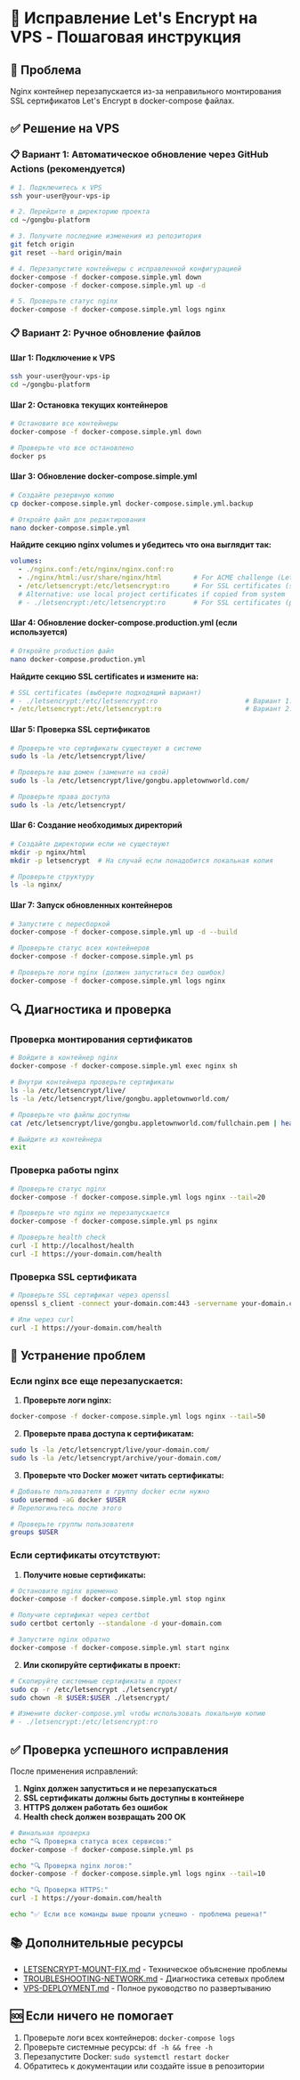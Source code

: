 # 🔧 Исправление Let's Encrypt на VPS - Пошаговая инструкция

## 🚨 Проблема
Nginx контейнер перезапускается из-за неправильного монтирования SSL сертификатов Let's Encrypt в docker-compose файлах.

## ✅ Решение на VPS

### 📋 **Вариант 1: Автоматическое обновление через GitHub Actions (рекомендуется)**

```bash
# 1. Подключитесь к VPS
ssh your-user@your-vps-ip

# 2. Перейдите в директорию проекта
cd ~/gongbu-platform

# 3. Получите последние изменения из репозитория
git fetch origin
git reset --hard origin/main

# 4. Перезапустите контейнеры с исправленной конфигурацией
docker-compose -f docker-compose.simple.yml down
docker-compose -f docker-compose.simple.yml up -d

# 5. Проверьте статус nginx
docker-compose -f docker-compose.simple.yml logs nginx
```

### 📋 **Вариант 2: Ручное обновление файлов**

#### Шаг 1: Подключение к VPS
```bash
ssh your-user@your-vps-ip
cd ~/gongbu-platform
```

#### Шаг 2: Остановка текущих контейнеров
```bash
# Остановите все контейнеры
docker-compose -f docker-compose.simple.yml down

# Проверьте что все остановлено
docker ps
```

#### Шаг 3: Обновление docker-compose.simple.yml
```bash
# Создайте резервную копию
cp docker-compose.simple.yml docker-compose.simple.yml.backup

# Откройте файл для редактирования
nano docker-compose.simple.yml
```

**Найдите секцию nginx volumes и убедитесь что она выглядит так:**
```yaml
volumes:
  - ./nginx.conf:/etc/nginx/nginx.conf:ro
  - ./nginx/html:/usr/share/nginx/html        # For ACME challenge (Let's Encrypt)
  - /etc/letsencrypt:/etc/letsencrypt:ro      # For SSL certificates (system path)
  # Alternative: use local project certificates if copied from system
  # - ./letsencrypt:/etc/letsencrypt:ro       # For SSL certificates (project path)
```

#### Шаг 4: Обновление docker-compose.production.yml (если используется)
```bash
# Откройте production файл
nano docker-compose.production.yml
```

**Найдите секцию SSL certificates и измените на:**
```yaml
# SSL certificates (выберите подходящий вариант)
# - ./letsencrypt:/etc/letsencrypt:ro                      # Вариант 1: SSL в проекте (если скопированы из системы)
- /etc/letsencrypt:/etc/letsencrypt:ro                     # Вариант 2: Системные SSL (рекомендуется для production)
```

#### Шаг 5: Проверка SSL сертификатов
```bash
# Проверьте что сертификаты существуют в системе
sudo ls -la /etc/letsencrypt/live/

# Проверьте ваш домен (замените на свой)
sudo ls -la /etc/letsencrypt/live/gongbu.appletownworld.com/

# Проверьте права доступа
sudo ls -la /etc/letsencrypt/
```

#### Шаг 6: Создание необходимых директорий
```bash
# Создайте директории если не существуют
mkdir -p nginx/html
mkdir -p letsencrypt  # На случай если понадобится локальная копия

# Проверьте структуру
ls -la nginx/
```

#### Шаг 7: Запуск обновленных контейнеров
```bash
# Запустите с пересборкой
docker-compose -f docker-compose.simple.yml up -d --build

# Проверьте статус всех контейнеров
docker-compose -f docker-compose.simple.yml ps

# Проверьте логи nginx (должен запуститься без ошибок)
docker-compose -f docker-compose.simple.yml logs nginx
```

## 🔍 **Диагностика и проверка**

### Проверка монтирования сертификатов
```bash
# Войдите в контейнер nginx
docker-compose -f docker-compose.simple.yml exec nginx sh

# Внутри контейнера проверьте сертификаты
ls -la /etc/letsencrypt/live/
ls -la /etc/letsencrypt/live/gongbu.appletownworld.com/

# Проверьте что файлы доступны
cat /etc/letsencrypt/live/gongbu.appletownworld.com/fullchain.pem | head -5

# Выйдите из контейнера
exit
```

### Проверка работы nginx
```bash
# Проверьте статус nginx
docker-compose -f docker-compose.simple.yml logs nginx --tail=20

# Проверьте что nginx не перезапускается
docker-compose -f docker-compose.simple.yml ps nginx

# Проверьте health check
curl -I http://localhost/health
curl -I https://your-domain.com/health
```

### Проверка SSL сертификата
```bash
# Проверьте SSL сертификат через openssl
openssl s_client -connect your-domain.com:443 -servername your-domain.com < /dev/null

# Или через curl
curl -I https://your-domain.com/health
```

## 🚨 **Устранение проблем**

### Если nginx все еще перезапускается:

1. **Проверьте логи nginx:**
```bash
docker-compose -f docker-compose.simple.yml logs nginx --tail=50
```

2. **Проверьте права доступа к сертификатам:**
```bash
sudo ls -la /etc/letsencrypt/live/your-domain.com/
sudo ls -la /etc/letsencrypt/archive/your-domain.com/
```

3. **Проверьте что Docker может читать сертификаты:**
```bash
# Добавьте пользователя в группу docker если нужно
sudo usermod -aG docker $USER
# Перелогиньтесь после этого

# Проверьте группы пользователя
groups $USER
```

### Если сертификаты отсутствуют:

1. **Получите новые сертификаты:**
```bash
# Остановите nginx временно
docker-compose -f docker-compose.simple.yml stop nginx

# Получите сертификат через certbot
sudo certbot certonly --standalone -d your-domain.com

# Запустите nginx обратно
docker-compose -f docker-compose.simple.yml start nginx
```

2. **Или скопируйте сертификаты в проект:**
```bash
# Скопируйте системные сертификаты в проект
sudo cp -r /etc/letsencrypt ./letsencrypt/
sudo chown -R $USER:$USER ./letsencrypt/

# Измените docker-compose.yml чтобы использовать локальную копию
# - ./letsencrypt:/etc/letsencrypt:ro
```

## ✅ **Проверка успешного исправления**

После применения исправлений:

1. **Nginx должен запуститься и не перезапускаться**
2. **SSL сертификаты должны быть доступны в контейнере**
3. **HTTPS должен работать без ошибок**
4. **Health check должен возвращать 200 OK**

```bash
# Финальная проверка
echo "🔍 Проверка статуса всех сервисов:"
docker-compose -f docker-compose.simple.yml ps

echo "🔍 Проверка nginx логов:"
docker-compose -f docker-compose.simple.yml logs nginx --tail=10

echo "🔍 Проверка HTTPS:"
curl -I https://your-domain.com/health

echo "✅ Если все команды выше прошли успешно - проблема решена!"
```

## 📚 **Дополнительные ресурсы**

- [LETSENCRYPT-MOUNT-FIX.md](./LETSENCRYPT-MOUNT-FIX.md) - Техническое объяснение проблемы
- [TROUBLESHOOTING-NETWORK.md](./TROUBLESHOOTING-NETWORK.md) - Диагностика сетевых проблем
- [VPS-DEPLOYMENT.md](./VPS-DEPLOYMENT.md) - Полное руководство по развертыванию

## 🆘 **Если ничего не помогает**

1. Проверьте логи всех контейнеров: `docker-compose logs`
2. Проверьте системные ресурсы: `df -h && free -h`
3. Перезапустите Docker: `sudo systemctl restart docker`
4. Обратитесь к документации или создайте issue в репозитории
